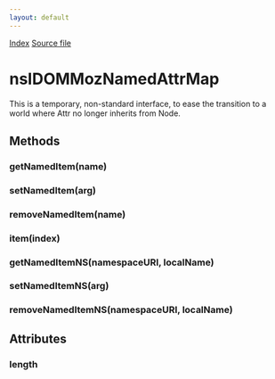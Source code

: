 ```yaml
---
layout: default
---
```

<div id='links'><a href="../index.html">Index</a>
<a href="http://dxr.mozilla.org/mozilla-central/source/dom/interfaces/core/nsIDOMMozNamedAttrMap.idl">Source file</a>
</div>

# nsIDOMMozNamedAttrMap #
  
This is a temporary, non-standard interface, to ease the transition to a  
world where Attr no longer inherits from Node.  
  

## Methods ##

### getNamedItem(name) ###

### setNamedItem(arg) ###

### removeNamedItem(name) ###

### item(index) ###

### getNamedItemNS(namespaceURI, localName) ###

### setNamedItemNS(arg) ###

### removeNamedItemNS(namespaceURI, localName) ###

## Attributes ##

### length ###
